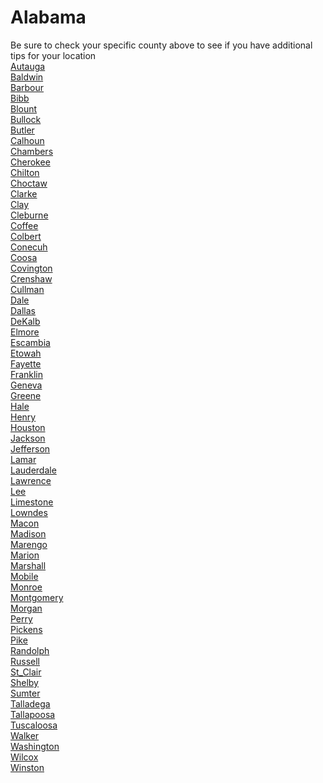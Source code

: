 # Alabama
Be sure to check your specific county above to see if you have additional tips for your location\
[Autauga](Autauga.md)\
[Baldwin](Baldwin.md)\
[Barbour](Barbour.md)\
[Bibb](Bibb.md)\
[Blount](Blount.md)\
[Bullock](Bullock.md)\
[Butler](Butler.md)\
[Calhoun](Calhoun.md)\
[Chambers](Chambers.md)\
[Cherokee](Cherokee.md)\
[Chilton](Chilton.md)\
[Choctaw](Choctaw.md)\
[Clarke](Clarke.md)\
[Clay](Clay.md)\
[Cleburne](Cleburne.md)\
[Coffee](Coffee.md)\
[Colbert](Colbert.md)\
[Conecuh](Conecuh.md)\
[Coosa](Coosa.md)\
[Covington](Covington.md)\
[Crenshaw](Crenshaw.md)\
[Cullman](Cullman.md)\
[Dale](Dale.md)\
[Dallas](Dallas.md)\
[DeKalb](DeKalb.md)\
[Elmore](Elmore.md)\
[Escambia](Escambia.md)\
[Etowah](Etowah.md)\
[Fayette](Fayette.md)\
[Franklin](Franklin.md)\
[Geneva](Geneva.md)\
[Greene](Greene.md)\
[Hale](Hale.md)\
[Henry](Henry.md)\
[Houston](Houston.md)\
[Jackson](Jackson.md)\
[Jefferson](Jefferson.md)\
[Lamar](Lamar.md)\
[Lauderdale](Lauderdale.md)\
[Lawrence](Lawrence.md)\
[Lee](Lee.md)\
[Limestone](Limestone.md)\
[Lowndes](Lowndes.md)\
[Macon](Macon.md)\
[Madison](Madison.md)\
[Marengo](Marengo.md)\
[Marion](Marion.md)\
[Marshall](Marshall.md)\
[Mobile](Mobile.md)\
[Monroe](Monroe.md)\
[Montgomery](Montgomery.md)\
[Morgan](Morgan.md)\
[Perry](Perry.md)\
[Pickens](Pickens.md)\
[Pike](Pike.md)\
[Randolph](Randolph.md)\
[Russell](Russell.md)\
[St_Clair](St_Clair.md)\
[Shelby](Shelby.md)\
[Sumter](Sumter.md)\
[Talladega](Talladega.md)\
[Tallapoosa](Tallapoosa.md)\
[Tuscaloosa](Tuscaloosa.md)\
[Walker](Walker.md)\
[Washington](Washington.md)\
[Wilcox](Wilcox.md)\
[Winston](Winston.md)